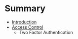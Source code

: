 # Summary

* [Introduction](README.md)
* [Access Control](access/access_control.md)
   * Two Factor Authentication

